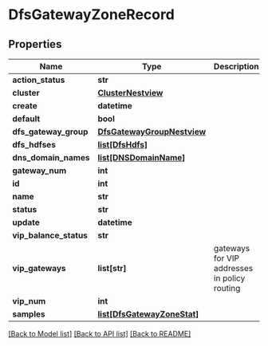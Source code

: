 # DfsGatewayZoneRecord

## Properties
Name | Type | Description | Notes
------------ | ------------- | ------------- | -------------
**action_status** | **str** |  | [optional] 
**cluster** | [**ClusterNestview**](ClusterNestview.md) |  | [optional] 
**create** | **datetime** |  | [optional] 
**default** | **bool** |  | [optional] 
**dfs_gateway_group** | [**DfsGatewayGroupNestview**](DfsGatewayGroupNestview.md) |  | [optional] 
**dfs_hdfses** | [**list[DfsHdfs]**](DfsHdfs.md) |  | [optional] 
**dns_domain_names** | [**list[DNSDomainName]**](DNSDomainName.md) |  | [optional] 
**gateway_num** | **int** |  | [optional] 
**id** | **int** |  | [optional] 
**name** | **str** |  | [optional] 
**status** | **str** |  | [optional] 
**update** | **datetime** |  | [optional] 
**vip_balance_status** | **str** |  | [optional] 
**vip_gateways** | **list[str]** | gateways for VIP addresses in policy routing | [optional] 
**vip_num** | **int** |  | [optional] 
**samples** | [**list[DfsGatewayZoneStat]**](DfsGatewayZoneStat.md) |  | [optional] 

[[Back to Model list]](../README.md#documentation-for-models) [[Back to API list]](../README.md#documentation-for-api-endpoints) [[Back to README]](../README.md)


